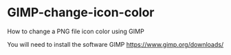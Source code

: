 # GIMP-change-icon-color
How to change a PNG file icon color using GIMP 

You will need to install the software GIMP 
https://www.gimp.org/downloads/

